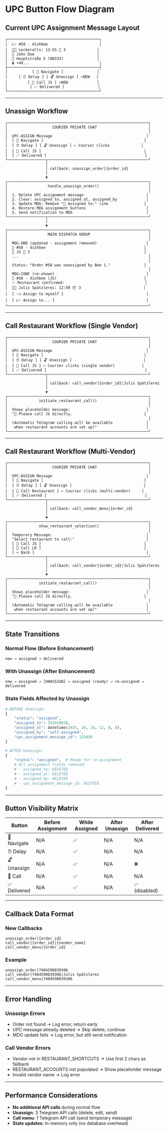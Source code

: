 # UPC Button Flow Diagram

## Current UPC Assignment Message Layout

```
┌─────────────────────────────────────────┐
│  👉 #58 - dishbee                       │
│  👩‍🍳 Leckerolls: 12:55 🍕 3              │
│  👤 John Doe                            │
│  🧭 Hauptstraße 5 (80333)               │
│  ☎️ +49...                               │
├─────────────────────────────────────────┤
│           [ 🧭 Navigate ]               │
│     [ ⏰ Delay ] [ 🔓 Unassign ] ←NEW   │
│         [ 🏪 Call JS ] ←NEW             │
│          [ ✅ Delivered ]               │
└─────────────────────────────────────────┘
```

---

## Unassign Workflow

```
┌───────────────────────────────────────────────────────────────┐
│                    COURIER PRIVATE CHAT                       │
│                                                               │
│  UPC-ASSIGN Message                                          │
│  [ 🧭 Navigate ]                                             │
│  [ ⏰ Delay ] [ 🔓 Unassign ] ← Courier clicks              │
│  [ 🏪 Call JS ]                                              │
│  [ ✅ Delivered ]                                            │
└─────────────────┬─────────────────────────────────────────────┘
                  │
                  │ callback: unassign_order|{order_id}
                  │
                  ▼
┌───────────────────────────────────────────────────────────────┐
│                  handle_unassign_order()                      │
│                                                               │
│  1. Delete UPC assignment message                            │
│  2. Clear: assigned_to, assigned_at, assigned_by             │
│  3. Update MDG: Remove "👤 Assigned to:" line                │
│  4. Restore MDG assignment buttons                           │
│  5. Send notification to MDG                                 │
└─────────────────┬─────────────────────────────────────────────┘
                  │
                  ▼
┌───────────────────────────────────────────────────────────────┐
│                  MAIN DISPATCH GROUP                          │
│                                                               │
│  MDG-ORD (updated - assignment removed)                      │
│  🔖 #58 - dishbee                                            │
│  🏪 JS 🍕 3                                                   │
│  ...                                                          │
│                                                               │
│  Status: "Order #58 was unassigned by Bee 1."               │
│                                                               │
│  MDG-CONF (re-shown)                                         │
│  🔖 #58 - dishbee (JS)                                       │
│  ✅ Restaurant confirmed:                                    │
│  👩‍🍳 Julis Spätzlerei: 12:50 📦 3                            │
│  [ 👈 Assign to myself ]                                     │
│  [ 👉 Assign to... ]                                         │
└───────────────────────────────────────────────────────────────┘
```

---

## Call Restaurant Workflow (Single Vendor)

```
┌───────────────────────────────────────────────────────────────┐
│                    COURIER PRIVATE CHAT                       │
│                                                               │
│  UPC-ASSIGN Message                                          │
│  [ 🧭 Navigate ]                                             │
│  [ ⏰ Delay ] [ 🔓 Unassign ]                                │
│  [ 🏪 Call JS ] ← Courier clicks (single vendor)            │
│  [ ✅ Delivered ]                                            │
└─────────────────┬─────────────────────────────────────────────┘
                  │
                  │ callback: call_vendor|{order_id}|Julis Spätzlerei
                  │
                  ▼
┌───────────────────────────────────────────────────────────────┐
│              initiate_restaurant_call()                       │
│                                                               │
│  Shows placeholder message:                                  │
│  "🏪 Please call JS directly.                                │
│                                                               │
│  (Automatic Telegram calling will be available               │
│   when restaurant accounts are set up)"                      │
└───────────────────────────────────────────────────────────────┘
```

---

## Call Restaurant Workflow (Multi-Vendor)

```
┌───────────────────────────────────────────────────────────────┐
│                    COURIER PRIVATE CHAT                       │
│                                                               │
│  UPC-ASSIGN Message                                          │
│  [ 🧭 Navigate ]                                             │
│  [ ⏰ Delay ] [ 🔓 Unassign ]                                │
│  [ 🏪 Call Restaurant ] ← Courier clicks (multi-vendor)     │
│  [ ✅ Delivered ]                                            │
└─────────────────┬─────────────────────────────────────────────┘
                  │
                  │ callback: call_vendor_menu|{order_id}
                  │
                  ▼
┌───────────────────────────────────────────────────────────────┐
│              show_restaurant_selection()                      │
│                                                               │
│  Temporary Message:                                          │
│  "Select restaurant to call:"                                │
│  [ 🏪 Call JS ]                                              │
│  [ 🏪 Call LR ]                                              │
│  [ ← Back ]                                                  │
└─────────────────┬─────────────────────────────────────────────┘
                  │
                  │ callback: call_vendor|{order_id}|Julis Spätzlerei
                  │
                  ▼
┌───────────────────────────────────────────────────────────────┐
│              initiate_restaurant_call()                       │
│                                                               │
│  Shows placeholder message:                                  │
│  "🏪 Please call JS directly.                                │
│                                                               │
│  (Automatic Telegram calling will be available               │
│   when restaurant accounts are set up)"                      │
└───────────────────────────────────────────────────────────────┘
```

---

## State Transitions

### Normal Flow (Before Enhancement)
```
new → assigned → delivered
```

### With Unassign (After Enhancement)
```
new → assigned → [UNASSIGN] → assigned (ready) → re-assigned → delivered
```

### State Fields Affected by Unassign
```python
# BEFORE Unassign:
{
    "status": "assigned",
    "assigned_to": 383910036,
    "assigned_at": datetime(2025, 10, 14, 12, 0, 0),
    "assigned_by": "self-assigned",
    "upc_assignment_message_id": 123456
}

# AFTER Unassign:
{
    "status": "assigned",  # Ready for re-assignment
    # All assignment fields removed:
    # - assigned_to: DELETED
    # - assigned_at: DELETED
    # - assigned_by: DELETED
    # - upc_assignment_message_id: DELETED
}
```

---

## Button Visibility Matrix

| Button          | Before Assignment | While Assigned | After Unassign | After Delivered |
|-----------------|-------------------|----------------|----------------|-----------------|
| 🧭 Navigate     | N/A              | ✅             | N/A            | N/A             |
| ⏰ Delay        | N/A              | ✅             | N/A            | N/A             |
| 🔓 Unassign     | N/A              | ✅             | N/A            | ❌              |
| 🏪 Call         | N/A              | ✅             | N/A            | N/A             |
| ✅ Delivered    | N/A              | ✅             | N/A            | ✅ (disabled)   |

---

## Callback Data Format

### New Callbacks
```
unassign_order|{order_id}
call_vendor|{order_id}|{vendor_name}
call_vendor_menu|{order_id}
```

### Example
```
unassign_order|7404590039306
call_vendor|7404590039306|Julis Spätzlerei
call_vendor_menu|7404590039306
```

---

## Error Handling

### Unassign Errors
- Order not found → Log error, return early
- UPC message already deleted → Skip delete, continue
- MDG update fails → Log error, but still send notification

### Call Vendor Errors
- Vendor not in RESTAURANT_SHORTCUTS → Use first 2 chars as fallback
- RESTAURANT_ACCOUNTS not populated → Show placeholder message
- Invalid vendor name → Log error

---

## Performance Considerations

- **No additional API calls** during normal flow
- **Unassign**: 3 Telegram API calls (delete, edit, send)
- **Call menu**: 1 Telegram API call (send temporary message)
- **State updates**: In-memory only (no database overhead)
